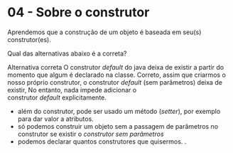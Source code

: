# 04 - Sobre o construtor

Aprendemos que a construção de um objeto é baseada em seu(s) construtor(es).

Qual das alternativas abaixo é a correta?

Alternativa correta
O construtor *default* do java deixa de existir a partir do momento que algum é declarado na classe.
Correto, assim que criarmos o nosso próprio construtor, o construtor *default* (sem parâmetros) deixa de existir, No entanto, nada impede adicionar o construtor *default* explicitamente.

- além do construtor, pode ser usado um método (*setter*), por exemplo para dar valor a atributos.
- só podemos construir um objeto sem a passagem de parâmetros no construtor se existir o *construtor sem parâmetros*
- podemos declarar quantos construtores que quisermos.
.